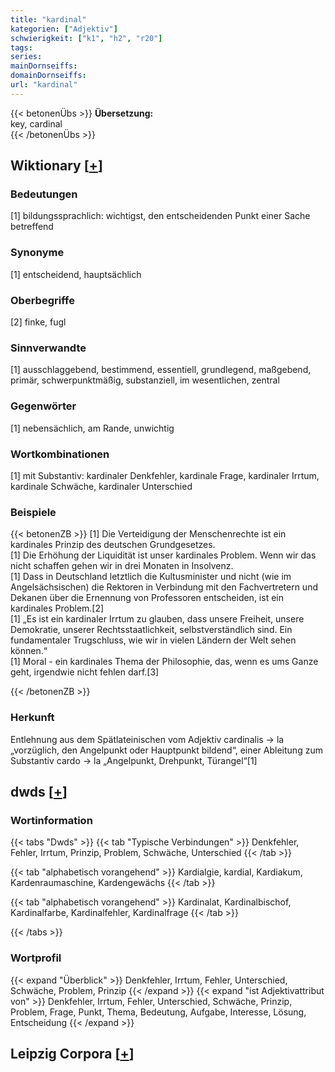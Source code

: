 ```yaml
---
title: "kardinal"
kategorien: ["Adjektiv"]
schwierigkeit: ["k1", "h2", "r20"]
tags:
series:
mainDornseiffs:
domainDornseiffs:
url: "kardinal"
---
```


{{< betonenÜbs >}}
**Übersetzung:**  
key, cardinal  
{{< /betonenÜbs >}}

## Wiktionary [[+](https://de.wiktionary.org/wiki/kardinal)]

### Bedeutungen
[1] bildungssprachlich: wichtigst, den entscheidenden Punkt einer Sache betreffend  

### Synonyme
[1] entscheidend, hauptsächlich  

### Oberbegriffe
[2] finke, fugl  

### Sinnverwandte
[1] ausschlaggebend, bestimmend, essentiell, grundlegend, maßgebend, primär, schwerpunktmäßig, substanziell, im wesentlichen, zentral  

### Gegenwörter
[1] nebensächlich, am Rande, unwichtig  

### Wortkombinationen
[1] mit Substantiv: kardinaler Denkfehler, kardinale Frage, kardinaler Irrtum, kardinale Schwäche, kardinaler Unterschied  

### Beispiele
{{< betonenZB >}}
[1] Die Verteidigung der Menschenrechte ist ein kardinales Prinzip des deutschen Grundgesetzes.  
[1] Die Erhöhung der Liquidität ist unser kardinales Problem. Wenn wir das nicht schaffen gehen wir in drei Monaten in Insolvenz.  
[1] Dass in Deutschland letztlich die Kultusminister und nicht (wie im Angelsächsischen) die Rektoren in Verbindung mit den Fachvertretern und Dekanen über die Ernennung von Professoren entscheiden, ist ein kardinales Problem.[2]  
[1] „Es ist ein kardinaler Irrtum zu glauben, dass unsere Freiheit, unsere Demokratie, unserer Rechtsstaatlichkeit, selbstverständlich sind. Ein fundamentaler Trugschluss, wie wir in vielen Ländern der Welt sehen können.“  
[1] Moral - ein kardinales Thema der Philosophie, das, wenn es ums Ganze geht, irgendwie nicht fehlen darf.[3]  

{{< /betonenZB >}}
### Herkunft
Entlehnung aus dem Spätlateinischen vom Adjektiv cardinalis → la „vorzüglich, den Angelpunkt oder Hauptpunkt bildend“, einer Ableitung zum Substantiv cardo → la „Angelpunkt, Drehpunkt, Türangel“[1]  



## dwds [[+](https://www.dwds.de/wb/kardinal)]

### Wortinformation
{{< tabs "Dwds" >}}
{{< tab "Typische Verbindungen" >}}
Denkfehler, Fehler, Irrtum, Prinzip, Problem, Schwäche, Unterschied
{{< /tab >}}

{{< tab "alphabetisch vorangehend" >}}
Kardialgie, kardial, Kardiakum, Kardenraumaschine, Kardengewächs
{{< /tab >}}

{{< tab "alphabetisch vorangehend" >}}
Kardinalat, Kardinalbischof, Kardinalfarbe, Kardinalfehler, Kardinalfrage
{{< /tab >}}

{{< /tabs >}}

### Wortprofil
{{< expand "Überblick" >}} Denkfehler, Irrtum, Fehler, Unterschied, Schwäche, Problem, Prinzip {{< /expand >}}
{{< expand "ist Adjektivattribut von" >}} Denkfehler, Irrtum, Fehler, Unterschied, Schwäche, Prinzip, Problem, Frage, Punkt, Thema, Bedeutung, Aufgabe, Interesse, Lösung, Entscheidung {{< /expand >}}

## Leipzig Corpora [[+](https://corpora.uni-leipzig.de/en/res?word=kardinal&corpusId=deu_newscrawl-public_2018)]

